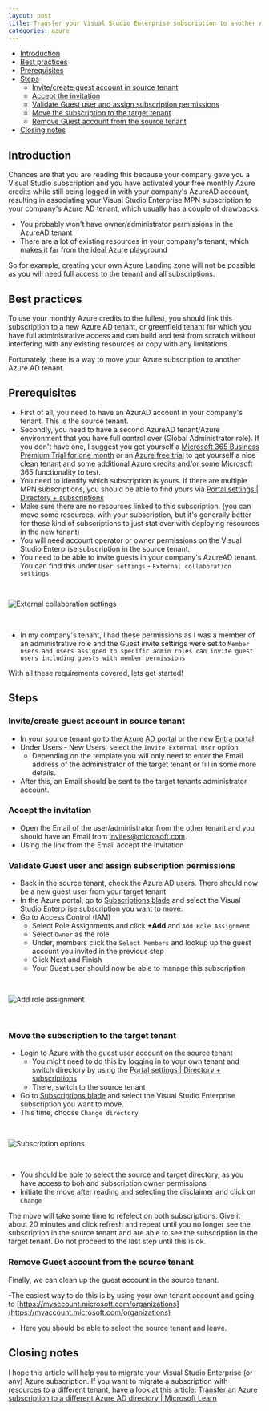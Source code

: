 ```yaml
---
layout: post
title: Transfer your Visual Studio Enterprise subscription to another Azure tenant
categories: azure
---
```


- [Introduction](#introduction)
- [Best practices](#best-practices)
- [Prerequisites](#prerequisites)
- [Steps](#steps)
  - [Invite/create guest account in source tenant](#invitecreate-guest-account-in-source-tenant)
  - [Accept the invitation](#accept-the-invitation)
  - [Validate Guest user and assign subscription permissions](#validate-guest-user-and-assign-subscription-permissions)
  - [Move the subscription to the target tenant](#move-the-subscription-to-the-target-tenant)
  - [Remove Guest account from the source tenant](#remove-guest-account-from-the-source-tenant)
- [Closing notes](#closing-notes)

## Introduction

Chances are that you are reading this because your company gave you a Visual Studio subscription and you have activated your free monthly Azure credits while still being logged in with your company's AzureAD account, resulting in associating your Visual Studio Enterprise MPN subscription to your company's Azure AD tenant, which usually has a couple of drawbacks:

- You probably won't have owner/administrator permissions in the AzureAD tenant
- There are a lot of existing resources in your company's tenant, which makes it far from the ideal Azure playground

So for example, creating your own Azure Landing zone will not be possible as you will need full access to the tenant and all subscriptions.

## Best practices

To use your monthly Azure credits to the fullest, you should link this subscription to a new Azure AD tenant, or greenfield tenant for which you have full administrative access and can build and test from scratch without interfering with any existing resources or copy with any limitations.

Fortunately, there is a way to move your Azure subscription to another Azure AD tenant.

## Prerequisites

- First of all, you need to have an AzurAD account in your company's tenant. This is the source tenant.
- Secondly, you need to have a second AzureAD tenant/Azure environment that you have full control over (Global Administrator role). If you don't have one, I suggest you get yourself a [Microsoft 365 Business Premium Trial for one month](https://go.microsoft.com/fwlink/p/?LinkID=2102309&clcid=0x409&culture=en-us&country=US) or an [Azure free trial](https://azure.microsoft.com/en-us/offers/ms-azr-0044p/) to get yourself a nice clean tenant and some additional Azure credits and/or some Microsoft 365 functionality to test.
- You need to identify which subscription is yours. If there are multiple MPN subscriptions, you should be able to find yours via [Portal settings \| Directory + subscriptions](https://portal.azure.com/#settings/directory)
- Make sure there are no resources linked to this subscription. (you can move some resources, with your subscription, but it's generally better for these kind of subscriptions to just stat over with deploying resources in the new tenant)
- You will need account operator or owner permissions on the Visual Studio Enterprise subscription in the source tenant.
- You need to be able to invite guests in your company's AzureAD tenant. You can find this under `User settings` - `External collaboration settings`

<br>

![External collaboration settings](/assets/images/post_2022-12_azure-azuread-externalcollaboration-settings.png)

<br>

- In my company's tenant, I had these permissions as I was a member of an administrative role and the Guest invite settings were set to `Member users and users assigned to specific admin roles can invite guest users including guests with member permissions`

With all these requirements covered, lets get started!

## Steps

### Invite/create guest account in source tenant

- In your source tenant go to the [Azure AD portal](azad.cmd.ms) or the new [Entra portal](ad.cmd.ms)
- Under Users - New Users, select the `Invite External User` option
  - Depending on the template you will only need to enter the Email address of the administrator of the target tenant or fill in some more details.
- After this, an Email should be sent to the target tenants administrator account.

### Accept the invitation

- Open the Email of the user/administrator from the other tenant and you should have an Email from [invites@microsoft.com](invites@microsoft.com).
- Using the link from the Email accept the invitation

### Validate Guest user and assign subscription permissions

- Back in the source tenant, check the Azure AD users. There should now be a new guest user from your target tenant
- In the Azure portal, go to [Subscriptions blade](https://portal.azure.com/#view/Microsoft_Azure_Billing/SubscriptionsBlade) and select the Visual Studio Enterprise subscription you want to move.
- Go to Access Control (IAM)
  - Select Role Assignments and click **+Add** and `Add Role Assignment`
  - Select `Owner` as the role
  - Under, members click the `Select Members` and lookup up the guest account you invited in the previous step
  - Click Next and Finish
  - Your Guest user should now be able to manage this subscription

<br>

![Add role assignment](/assets/images/post_2022-12_azure-IAM-add-role-assignment.png)

<br>

### Move the subscription to the target tenant

- Login to Azure with the guest user account on the source tenant
  - You might need to do this by logging in to your own tenant and switch directory by using the [Portal settings \| Directory + subscriptions](https://portal.azure.com/#settings/directory)
  - There, switch to the source tenant
- Go to [Subscriptions blade](https://portal.azure.com/#view/Microsoft_Azure_Billing/SubscriptionsBlade) and select the Visual Studio Enterprise subscription you want to move.
- This time, choose `Change directory`

<br>

![Subscription options](/assets/images/post_2022-12_azure-subsciption-options-change-directory.png)

<br>

- You should be able to select the source and target directory, as you have access to boh and subscription owner permissions
- Initiate the move after reading and selecting the disclaimer and click on `Change`

The move will take some time to refelect on both subscriptions. Give it about 20 minutes and click refresh and repeat until you no longer see the subscription in the source tenant and are able to see the subscription in the target tenant. Do not proceed to the last step until this is ok.

### Remove Guest account from the source tenant

Finally, we can clean up the guest account in the source tenant.

-The easiest way to do this is by using your own tenant account and going to [https://myaccount.microsoft.com/organizations](https://myaccount.microsoft.com/organizations)

- Here you should be able to select the source tenant and leave.

## Closing notes

I hope this article will help you to migrate your Visual Studio Enterprise (or any) Azure subscription.
If you want to migrate a subscription with resources to a different tenant, have a look at this article: [Transfer an Azure subscription to a different Azure AD directory \| Microsoft Learn](https://learn.microsoft.com/en-us/azure/role-based-access-control/transfer-subscription)
